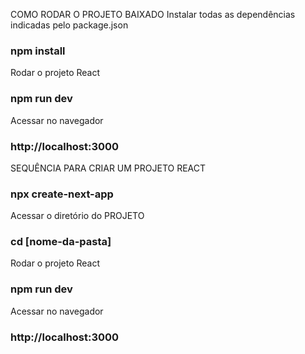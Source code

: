 COMO RODAR O PROJETO BAIXADO
Instalar todas as dependências indicadas pelo package.json
### npm install

Rodar o projeto React
### npm run dev

Acessar no navegador
### http://localhost:3000


SEQUÊNCIA PARA CRIAR UM PROJETO REACT
### npx create-next-app

Acessar o diretório do PROJETO
### cd [nome-da-pasta]

Rodar o projeto React
### npm run dev

Acessar no navegador
### http://localhost:3000